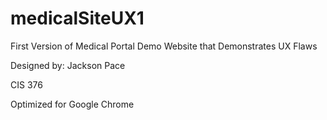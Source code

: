 # medicalSiteUX1

First Version of Medical Portal Demo Website that Demonstrates UX Flaws

Designed by: Jackson Pace

CIS 376

Optimized for Google Chrome
